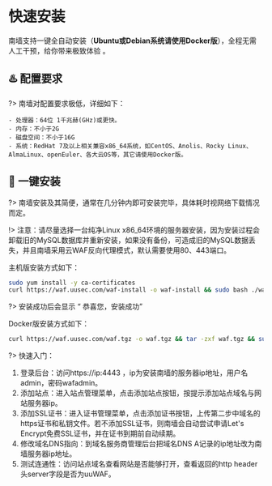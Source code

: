 # 快速安装
南墙支持一键全自动安装（**Ubuntu或Debian系统请使用Docker版**），全程无需人工干预，给你带来极致体验 。



##  :hotsprings: 配置要求 <!-- {docsify-ignore} -->
?> 南墙对配置要求极低，详细如下：

  ```
  - 处理器：64位 1千兆赫(GHz)或更快。
  - 内存：不小于2G
  - 磁盘空间：不小于16G
  - 系统：RedHat 7及以上相关兼容x86_64系统，如CentOS、Anolis、Rocky Linux、AlmaLinux、openEuler、各大云OS等，其它请使用Docker版。
  ```



## :rocket: 一键安装 <!-- {docsify-ignore} -->
?> 南墙安装及其简便，通常在几分钟内即可安装完毕，具体耗时视网络下载情况而定。

!> 注意：请尽量选择一台纯净Linux x86_64环境的服务器安装，因为安装过程会卸载旧的MySQL数据库并重新安装，如果没有备份，可造成旧的MySQL数据丢失，并且南墙采用云WAF反向代理模式，默认需要使用80、443端口。

主机版安装方式如下：

```bash
sudo yum install -y ca-certificates
curl https://waf.uusec.com/waf-install -o waf-install && sudo bash ./waf-install && rm -f ./waf-install
```

?> 安装成功后会显示 “ 恭喜您，安装成功”

Docker版安装方式如下： 
```bash
curl https://waf.uusec.com/waf.tgz -o waf.tgz && tar -zxf waf.tgz && sudo bash ./waf/uuwaf.sh
```

?> 快速入门：

1. 登录后台：访问https://ip:4443 ，ip为安装南墙的服务器ip地址，用户名admin，密码wafadmin。
2. 添加站点：进入站点管理菜单，点击添加站点按钮，按提示添加站点域名与网站服务器ip。
3. 添加SSL证书：进入证书管理菜单，点击添加证书按钮，上传第二步中域名的https证书和私钥文件。若不添加SSL证书，则南墙会自动尝试申请Let's Encrypt免费SSL证书，并在证书到期前自动续期。
4. 修改域名DNS指向：到域名服务商管理后台把域名DNS A记录的ip地址改为南墙服务器ip地址。
5. 测试连通性：访问站点域名查看网站是否能够打开，查看返回的http header头server字段是否为uuWAF。